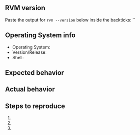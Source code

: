 ## RVM version

Paste the output for `rvm --version` below inside the backticks:
``

## Operating System info

  - Operating System:
  - Version/Release:
  - Shell:

## Expected behavior



## Actual behavior



## Steps to reproduce
 1.
 2.
 3.
